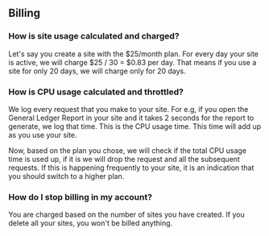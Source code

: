 ## Billing

### How is site usage calculated and charged?

Let's say you create a site with the $25/month plan. For every day your site is active, we will charge $25 / 30 = $0.83 per day. That means if you use a site for only 20 days, we will charge only for 20 days.

### How is CPU usage calculated and throttled?

We log every request that you make to your site. For e.g, if you open the General Ledger Report in your site and it takes 2 seconds for the report to generate, we log that time. This is the CPU usage time. This time will add up as you use your site.

Now, based on the plan you chose, we will check if the total CPU usage time is used up, if it is we will drop the request and all the subsequent requests. If this is happening frequently to your site, it is an indication that you should switch to a higher plan.

### How do I stop billing in my account?

You are charged based on the number of sites you have created. If you delete all your sites, you won't be billed anything.